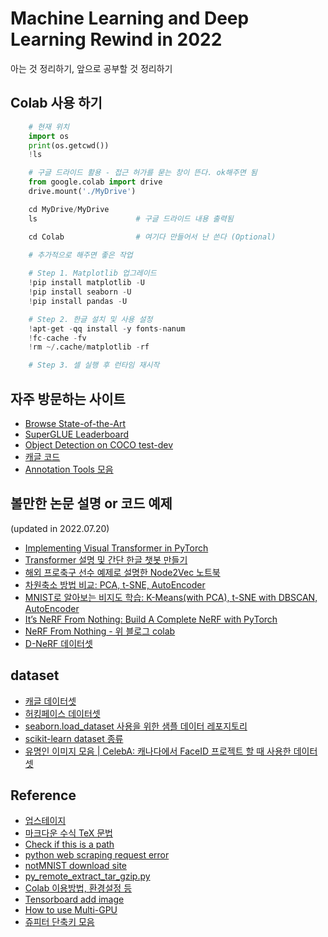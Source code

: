 # Machine Learning and Deep Learning Rewind in 2022

아는 것 정리하기, 앞으로 공부할 것 정리하기

## Colab 사용 하기  

```python  
    # 현재 위치 
    import os 
    print(os.getcwd())
    !ls

    # 구글 드라이드 활용 - 접근 허가를 묻는 창이 뜬다. ok해주면 됨
    from google.colab import drive 
    drive.mount('./MyDrive')

    cd MyDrive/MyDrive
    ls                      # 구글 드라이드 내용 출력됨 

    cd Colab                # 여기다 만들어서 난 쓴다 (Optional)

```

```python 
    # 추가적으로 해주면 좋은 작업 
    
    # Step 1. Matplotlib 업그레이드
    !pip install matplotlib -U 
    !pip install seaborn -U
    !pip install pandas -U

    # Step 2. 한글 설치 및 사용 설정
    !apt-get -qq install -y fonts-nanum
    !fc-cache -fv  
    !rm ~/.cache/matplotlib -rf

    # Step 3. 셀 실행 후 런타임 재시작
```

## 자주 방문하는 사이트

- [Browse State-of-the-Art](https://paperswithcode.com/sota)
- [SuperGLUE Leaderboard](https://super.gluebenchmark.com/leaderboard)
- [Object Detection on COCO test-dev](https://paperswithcode.com/sota/object-detection-on-coco)
- [캐글 코드](https://www.kaggle.com/code)
- [Annotation Tools 모음](https://github.com/zenml-io/awesome-open-data-annotation?fbclid=IwAR1pdaoWWHDZLFDU8u7xCYOrrJaWYDSwjfGDaDSHgVHYKbVeJW6BPqtUdTY)

## 볼만한 논문 설명 or 코드 예제

(updated in 2022.07.20)

- [Implementing Visual Transformer in PyTorch](https://github.com/FrancescoSaverioZuppichini/ViT)
- [Transformer 설명 및 간단 한글 챗봇 만들기](https://wikidocs.net/31379)
- [해외 프로축구 선수 예제로 설명한 Node2Vec 노트북](https://github.com/eliorc/Medium/blob/master/Nod2Vec-FIFA17-Example.ipynb)
- [차원축소 방법 비교: PCA, t-SNE, AutoEncoder](https://github.com/eliorc/Medium/blob/master/PCA-tSNE-AE.ipynb)
- [MNIST로 알아보는 비지도 학습: K-Means(with PCA), t-SNE with DBSCAN, AutoEncoder](https://yamalab.tistory.com/118)
- [It’s NeRF From Nothing: Build A Complete NeRF with PyTorch](https://towardsdatascience.com/its-nerf-from-nothing-build-a-vanilla-nerf-with-pytorch-7846e4c45666)
- [NeRF From Nothing - 위 블로그 colab](https://colab.research.google.com/drive/1TppdSsLz8uKoNwqJqDGg8se8BHQcvg_K?usp=sharing#scrollTo=vUI5BA9BXlTm)
- [D-NeRF 데이터셋](https://www.dropbox.com/s/0bf6fl0ye2vz3vr/data.zip?dl=0)

## dataset

- [캐글 데이터셋](https://www.kaggle.com/datasets)
- [허킹페이스 데이터셋](https://huggingface.co/datasets)
- [seaborn.load_dataset 사용을 위한 샘플 데이터 레포지토리](https://github.com/mwaskom/seaborn-data)
- [scikit-learn dataset 종류](https://scikit-learn.org/stable/datasets.html)
- [유명인 이미지 모음 | CelebA: 캐나다에서 FaceID 프로젝트 할 때 사용한 데이터셋](https://datagen.tech/guides/image-datasets/celeba/)

## Reference  

- [업스테이지](https://www.youtube.com/channel/UCXJY5PPAToqqSketm5_PrDw/videos)
- [마크다운 수식 TeX 문법](https://velog.io/@d2h10s/LaTex-Markdown-%EC%88%98%EC%8B%9D-%EC%9E%91%EC%84%B1%EB%B2%95)
- [Check if this is a path](https://m.blog.naver.com/monkey5255/221758850260)
- [python web scraping request error](https://stackoverflow.com/questions/61968521/python-web-scraping-request-errormod-security)
- [notMNIST download site](http://yaroslavvb.com/upload/notMNIST/)
- [py_remote_extract_tar_gzip.py](https://gist.github.com/devhero/8ae2229d9ea1a59003ced4587c9cb236)
- [Colab 이용방법, 환경설정 등](https://theorydb.github.io/dev/2019/08/23/dev-ml-colab/)
- [Tensorboard add image](https://stackoverflow.com/questions/67094398/assertionerror-size-of-input-tensor-and-input-format-are-different-tensorboa)
- [How to use Multi-GPU](https://medium.com/huggingface/training-larger-batches-practical-tips-on-1-gpu-multi-gpu-distributed-setups-ec88c3e51255)
- [쥬피터 단축키 모음](https://kkokkilkon.tistory.com/151)
